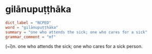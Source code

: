 # gilānupuṭṭhāka

``` toml
dict_label = "NCPED"
word = "gilānupuṭṭhāka"
summary = "one who attends the sick; one who cares for a sick"
grammar_comment = "mf"
```

(\~ī)n. one who attends the sick; one who cares for a sick person.

